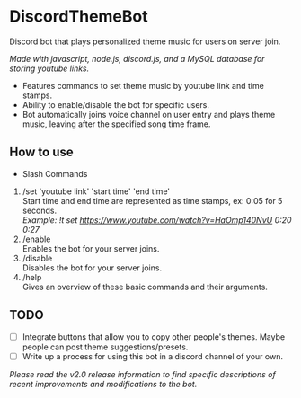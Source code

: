 # DiscordThemeBot
Discord bot that plays personalized theme music for users on server join.

*Made with javascript, node.js, discord.js, and a MySQL database for storing youtube links.*

- Features commands to set theme music by youtube link and time stamps.
- Ability to enable/disable the bot for specific users.
- Bot automatically joins voice channel on user entry and plays theme music, leaving after the specified song time frame.

## How to use
- Slash Commands 
1) /set 'youtube link' 'start time' 'end time'  
Start time and end time are represented as time stamps, ex: 0:05 for 5 seconds.  
*Example: !t set https://www.youtube.com/watch?v=HaOmp140NvU 0:20 0:27*  
2) /enable  
Enables the bot for your server joins.
3) /disable  
Disables the bot for your server joins.
3) /help  
Gives an overview of these basic commands and their arguments.

## TODO
- [ ] Integrate buttons that allow you to copy other people's themes. Maybe people can post theme suggestions/presets.
- [ ] Write up a process for using this bot in a discord channel of your own.

*Please read the v2.0 release information to find specific descriptions of recent improvements and modifications to the bot.*
